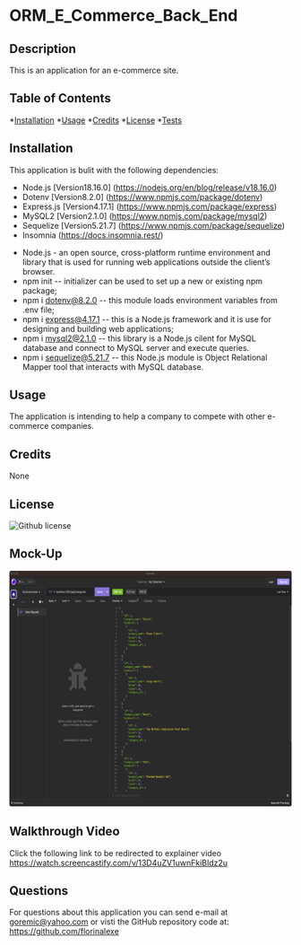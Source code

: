 # ORM_E_Commerce_Back_End

## Description
This is an application for an e-commerce site.

## Table of Contents

*[Installation](#Installation)
*[Usage](#Usage)
*[Credits](#Contribution)
*[License](#License)
*[Tests](#Tests)

## Installation
This application is bulit with the following dependencies:
- Node.js [Version18.16.0] (https://nodejs.org/en/blog/release/v18.16.0)
- Dotenv [Version8.2.0] (https://www.npmjs.com/package/dotenv)
- Express.js [Version4.17.1] (https://www.npmjs.com/package/express)
- MySQL2 [Version2.1.0] (https://www.npmjs.com/package/mysql2)
- Sequelize [Version5.21.7] (https://www.npmjs.com/package/sequelize)
- Insomnia (https://docs.insomnia.rest/)


* Node.js - an open source, cross-platform runtime environment and library that is used for running web applications outside the client’s browser.
* npm init -- initializer can be used to set up a new or existing npm package;
* npm i dotenv@8.2.0 -- this module loads environment variables from .env file;
* npm i express@4.17.1 -- this is a Node.js framework and it is use for designing and building web applications;
* npm i mysql2@2.1.0 -- this library is a Node.js cilent for MySQL database and connect to MySQL server and execute queries.
* npm i sequelize@5.21.7 -- this Node.js module is Object Relational Mapper tool that interacts with MySQL database.


## Usage

The application is intending to help a company to  compete with other e-commerce companies.

## Credits

None

## License

![Github license](https://img.shields.io/badge/license-MIT-orange.svg)


## Mock-Up
![Below is the gif shows an example of the application's API routes being tested in Insomnia Core](./assets/GET%20routes/getRoutesALL.gif)


## Walkthrough Video
Click the following link to be redirected to explainer video https://watch.screencastify.com/v/13D4uZV1uwnFkiBIdz2u


## Questions

For questions about this application you can send e-mail at goremic@yahoo.com 
or visti the GitHub repository code at: https://github.com/florinalexe
